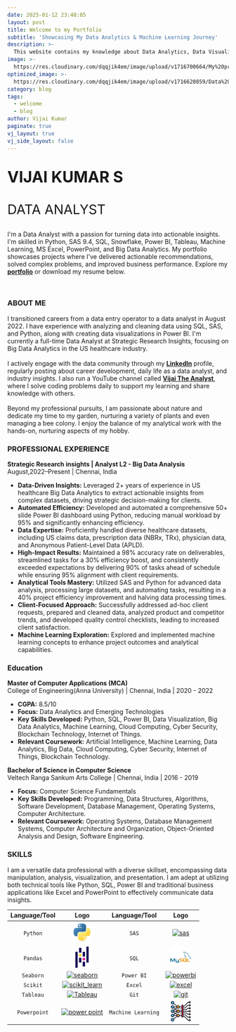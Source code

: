 ```yaml
---
date: 2025-01-12 23:48:05
layout: post
title: Welcome to my Portfolio
subtitle: 'Showcasing My Data Analytics & Machine Learning Journey'
description: >-
  This website contains my knowledge about Data Analytics, Data Visualization, Machine Learning.
image: >-
  https://res.cloudinary.com/dqqjik4em/image/upload/v1716700664/My%20profile_shadow.png
optimized_image: >-
  https://res.cloudinary.com/dqqjik4em/image/upload/v1716620859/Data%20analytics2_flip.jpg
category: blog
tags:
  - welcome
  - blog
author: Vijai Kumar
paginate: true
vj_layout: true
vj_side_layout: false
---
```

<p style="font-size: 35px;"><b>VIJAI KUMAR S</b></p>
<p style="font-size: 30px;">DATA ANALYST</p>
I'm a Data Analyst with a passion for turning data into actionable insights. I'm skilled in Python, SAS 9.4, SQL, Snowflake, Power BI, Tableau, Machine Learning, MS Excel, PowerPoint, and Big Data Analytics. My portfolio showcases projects where I've delivered actionable recommendations, solved complex problems, and improved business performance. Explore my <b><a href="https://vijaikumarsvk.github.io/">portfolio</a></b>  or download my resume below.

<a href="https://drive.google.com/file/d/17uXqBeHY2jkYe0oNRF4RWfQxjnZNvJmS/view?usp=sharing" class = "vj_resume_download_button" style="color:white;" onMouseOver="this.style.color='black'" onMouseOut="this.style.color='white'">DOWNLOAD MY RESUME</a>

<!-- > Curabitur blandit tempus porttitor. Nullam quis risus eget urna mollis ornare vel eu leo. Nullam id dolor id nibh ultricies vehicula ut id elit. -->

<!-- <div class = 'container_vj'>
<div class = 'about_me_text_vj'> -->
<h3 style = "max-width: 1120px;">ABOUT ME</h3>
<p>
I transitioned careers from a data entry operator to a data analyst in August 2022. I have experience with analyzing and cleaning data using SQL, SAS, and Python, along with creating data visualizations in Power BI. I'm currently a full-time Data Analyst at Strategic Research Insights, focusing on Big Data Analytics in the US healthcare industry.
<br><br>
I actively engage with the data community through my <b><a href = "https://www.linkedin.com/in/vijai-kumar-s/">LinkedIn</a></b> profile, regularly posting about career development, daily life as a data analyst, and industry insights. I also run a YouTube channel called <b><a href = "https://www.youtube.com/channel/UCS98bvXUXZOYQT0AbBcfD7Q">Vijai The Analyst</a></b>, where I solve coding problems daily to support my learning and share knowledge with others.
<br><br>
Beyond my professional pursuits, I am passionate about nature and dedicate my time to my garden, nurturing a variety of plants and even managing a bee colony. I enjoy the balance of my analytical work with the hands-on, nurturing aspects of my hobby.
</p>

<h3 style = "max-width: 1120px;">PROFESSIONAL EXPERIENCE</h3>
<p><b>Strategic Research insights | Analyst L2 - Big Data Analysis</b><br>
August,2022–Present | Chennai, India</p>

<!-- <ul style = "box-sizing: unset; padding: 0px;"> -->
<ul style = "box-sizing: unset; ">
  <li style = "padding: 0px;"><b>Data-Driven Insights:</b> Leveraged 2+ years of experience in US healthcare Big Data Analytics to extract actionable insights from complex datasets, driving strategic decision-making for clients.</li>
  <li style = "padding: 0px;"><b>Automated Efficiency:</b> Developed and automated a comprehensive 50+ slide Power BI dashboard using Python, reducing manual workload by 95% and significantly enhancing efficiency.</li>
  <li style = "padding: 0px;"><b>Data Expertise:</b> Proficiently handled diverse healthcare datasets, including US claims data, prescription data (NBRx, TRx), physician data, and Anonymous Patient-Level Data (APLD).</li>
  <li style = "padding: 0px;"><b>High-Impact Results:</b> Maintained a 98% accuracy rate on deliverables, streamlined tasks for a 30% efficiency boost, and consistently exceeded expectations by delivering 90% of tasks ahead of schedule while ensuring 95% alignment with client requirements.</li>
  <li style = "padding: 0px;"><b>Analytical Tools Mastery:</b> Utilized SAS and Python for advanced data analysis, processing large datasets, and automating tasks, resulting in a 40% project efficiency improvement and halving data processing times.</li>
  <li style = "padding: 0px;"><b>Client-Focused Approach:</b> Successfully addressed ad-hoc client requests, prepared and cleaned data, analyzed product and competitor trends, and developed quality control checklists, leading to increased client satisfaction.</li>
  <li style = "padding: 0px;"><b>Machine Learning Exploration:</b> Explored and implemented machine learning concepts to enhance project outcomes and analytical capabilities.</li>
</ul>  

<h3 style = "max-width: 1120px;">Education</h3>
<p><b>Master of Computer Applications (MCA)</b><br>
College of Engineering(Anna University) | Chennai, India | 2020 - 2022</p>

<!-- <ul style = "box-sizing: unset; padding: 0px;"> -->
<ul style = "box-sizing: unset;">
  <li style = "padding: 0px;"><b>CGPA:</b> 8.5/10</li>
  <li style = "padding: 0px;"><b>Focus:</b> Data Analytics and Emerging Technologies</li>
  <li style = "padding: 0px;"><b>Key Skills Developed:</b> Python, SQL, Power BI, Data Visualization, Big Data Analytics, Machine Learning, Cloud Computing, Cyber Security, Blockchain Technology, Internet of Things.</li>
  <li style = "padding: 0px;"><b>Relevant Coursework:</b> Artificial Intelligence, Machine Learning, Data Analytics, Big Data, Cloud Computing, Cyber Security, Internet of Things, Blockchain Technology.</li>
</ul>  


<p><b>Bachelor of Science in Computer Science</b><br>
Veltech Ranga Sankum Arts College | Chennai, India | 2016 - 2019</p>

<!-- <ul style = "box-sizing: unset; padding: 0px;"> -->
<ul style = "box-sizing: unset; ">
  <!-- <li style = "padding: 0px;"><b>CGPA:</b> 6.7/10</li> -->
  <li style = "padding: 0px;"><b>Focus:</b> Computer Science Fundamentals</li>
  <li style = "padding: 0px;"><b>Key Skills Developed:</b> Programming, Data Structures, Algorithms, Software Development, Database Management, Operating Systems, Computer Architecture.</li>
  <li style = "padding: 0px;"><b>Relevant Coursework:</b> Operating Systems, Database Management Systems, Computer Architecture and Organization, Object-Oriented Analysis and Design, Software Engineering.</li>
</ul>  


<h3 style = "max-width: 1120px;">SKILLS</h3>
<p>I am a versatile data professional with a diverse skillset, encompassing data manipulation, analysis, visualization, and presentation. I am adept at utilizing both technical tools like Python, SQL, Power BI and traditional business applications like Excel and PowerPoint to effectively communicate data insights.
</p>

|      Language/Tool       |                         Logo                          |      Language/Tool       |                         Logo                          |
| :----------------: | :---------------------------------------------------: | :----------------: | :---------------------------------------------------: |
|       `Python`        |      <a href="https://www.python.org" target="_blank" rel="noreferrer"> <img src="https://raw.githubusercontent.com/devicons/devicon/master/icons/python/python-original.svg" alt="python" width="48"/> </a>        |       `SAS`        |      <a href="https://www.sas.com/en_in/home.html" target="_blank" rel="noreferrer"> <img src="https://seeklogo.com/images/S/sas-logo-5B2DD6956B-seeklogo.com.png" alt="sas" width="48"/> </a>       |
|       `Pandas`        |      <a href="https://pandas.pydata.org/" target="_blank" rel="noreferrer"> <img src="https://raw.githubusercontent.com/devicons/devicon/2ae2a900d2f041da66e950e4d48052658d850630/icons/pandas/pandas-original.svg" alt="pandas" width="48"/> </a>       |       `SQL`        |      <a href="https://www.mysql.com/" target="_blank" rel="noreferrer"> <img src="https://raw.githubusercontent.com/devicons/devicon/master/icons/mysql/mysql-original-wordmark.svg" alt="mysql" width="48"/> </a>       |
|       `Seaborn`        |      <a href="https://seaborn.pydata.org/" target="_blank" rel="noreferrer"> <img src="https://seaborn.pydata.org/_images/logo-mark-lightbg.svg" alt="seaborn" width="48"/> </a>       |       `Power BI`        |      <a href="https://powerbi.microsoft.com/en-us/desktop/" target="_blank" rel="noreferrer"> <img src="https://seeklogo.com/images/P/power-bi-icon-logo-E1B451ED39-seeklogo.com.png" alt="powerbi" width="48"/> </a>       |
|       `Scikit`        |      <a href="https://scikit-learn.org/" target="_blank" rel="noreferrer"> <img src="https://upload.wikimedia.org/wikipedia/commons/0/05/Scikit_learn_logo_small.svg" alt="scikit_learn" width="48"/> </a>       |       `Excel`        |      <a href="https://www.microsoft.com/en-in/microsoft-365/excel" target="_blank" rel="noreferrer"> <img src="https://seeklogo.com/images/E/excel-logo-7C7437414C-seeklogo.com.png" alt="excel" width="48"/> </a>       |
|       `Tableau`        |      <a href="https://public.tableau.com/app/profile/vijai.kumar6565/vizzes" target="_blank" rel="noreferrer"> <img src="https://public.tableau.com/app/assets/tableau-public-logo-rgb-CutLXZsh.svg" alt="Tableau" width="48"/> </a>         |       `Git`        |      <a href="https://git-scm.com/" target="_blank" rel="noreferrer"> <img src="https://www.vectorlogo.zone/logos/git-scm/git-scm-icon.svg" alt="git" width="48"/> </a>       |
|       `Powerpoint`        |      <a href="https://www.microsoft.com/en-in/microsoft-365/powerpoint" target="_blank" rel="noreferrer"> <img src="https://seeklogo.com/images/M/microsoft-powerpoint-logo-5377A49D19-seeklogo.com.png" alt="power point" width="60"/> </a>         |       `Machine Learning`        |       <img src="https://raw.githubusercontent.com/VijaikumarSVK/VijaikumarSVK.github.io/refs/heads/main/assets/img/deep-learning.png" alt="ML" width="48"/>      |
